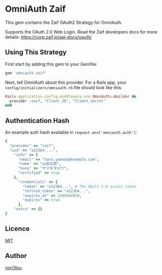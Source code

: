 # OmniAuth Zaif

This gem contains the Zaif OAuth2 Strategy for OmniAuth.

Supports the OAuth 2.0 Web Login. Read the Zaif developers docs for more details: https://corp.zaif.jp/api-docs/oauth/

## Using This Strategy

First start by adding this gem to your Gemfile:

```ruby
gem 'omniauth-zaif'
```

Next, tell OmniAuth about this provider. For a Rails app, your `config/initializers/omniauth.rb` file should look like this:

```ruby
Rails.application.config.middleware.use OmniAuth::Builder do
  provider :zaif, "Client_ID", "Client_Secret"
end
```

## Authentication Hash

An example auth hash available in `request.env['omniauth.auth']`:

```ruby
{
  "provider" => "zaif",
  "uid" => "a123b4....",
    "info" => {
      "email" => "taro.yamada@example.com",
      "name" => "山田太郎",
      "kana" => "ヤマダタロウ",
      "certified" => true
    },
      "credentials" => {
        "token" => "a123b4...", # The OAuth 2.0 access token
        "refresh_token" => "a123b4...",
        "expires_at" => 1504994039,
        "expires" => true
      },
    "extra" => {}
}
```

## Licence

[MIT](https://github.com/nori3tsu/omniauth-zaif/blob/master/LICENSE)

## Author

[nori3tsu](https://github.com/nori3tsu)
